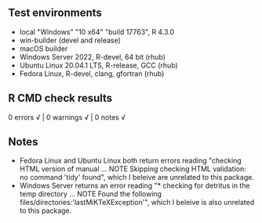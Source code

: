 ## Test environments
* local  "Windows" "10 x64" "build 17763",  R 4.3.0
* win-builder (devel and release)
* macOS builder
* Windows Server 2022, R-devel, 64 bit (rhub)
* Ubuntu Linux 20.04.1 LTS, R-release, GCC (rhub)
* Fedora Linux, R-devel, clang, gfortran (rhub)

## R CMD check results

0 errors √ | 0 warnings √ | 0 notes √

## Notes
* Fedora Linux and Ubuntu Linux both return errors reading "checking HTML version of manual ... NOTE
Skipping checking HTML validation: no command 'tidy' found", which I beleive are unrelated to this package.
* Windows Server returns an error reading "* checking for detritus in the temp directory ... NOTE
Found the following files/directories:'lastMiKTeXException'", which I beleive is also unrelated to this package.